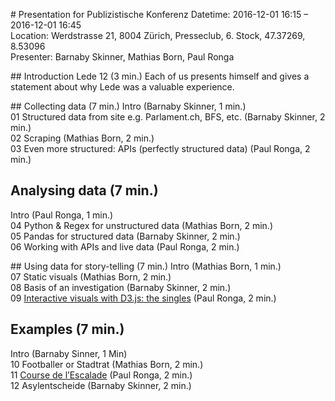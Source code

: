 # Presentation for Publizistische Konferenz
Datetime: 2016-12-01 16:15 – 2016-12-01 16:45 <br />
Location: Werdstrasse 21, 8004 Zürich, Presseclub, 6. Stock, 47.37269, 8.53096 <br />
Presenter: Barnaby Skinner, Mathias Born, Paul Ronga <br />

## Introduction Lede 12 (3 min.)
Each of us presents himself and gives a statement about why Lede was a valuable experience. <br />

## Collecting data (7 min.)
Intro (Barnaby Skinner, 1 min.)<br />
01 Structured data from site e.g. Parlament.ch, BFS, etc. (Barnaby Skinner, 2 min.)<br />
02 Scraping (Mathias Born, 2 min.)<br />
03 Even more structured: APIs (perfectly structured data) (Paul Ronga, 2 min.)

## Analysing data (7 min.)
Intro (Paul Ronga, 1 min.)<br />
04 Python & Regex for unstructured data (Mathias Born, 2 min.)<br />
05 Pandas for structured data (Barnaby Skinner, 2 min.)<br />
06 Working with APIs and live data (Paul Ronga, 2 min.)

## Using data for story-telling (7 min.)
Intro (Mathias Born, 1 min.)<br />
07 Static visuals (Mathias Born, 2 min.)<br />
08 Basis of an investigation (Barnaby Skinner, 2 min.)<br />
09 [Interactive visuals with D3.js: the singles](http://ww2.paulronga.ch/singles2/) (Paul Ronga, 2 min.)

## Examples (7 min.)
Intro (Barnaby Sinner, 1 Min)<br />
10 Footballer or Stadtrat (Mathias Born, 2 min.)<br />
11 [Course de l’Escalade](http://escalade.tdg.ch) (Paul Ronga, 2 min.)<br />
12 Asylentscheide (Barnaby Skinner, 2 min.)
